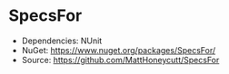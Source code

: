 # SpecsFor

* Dependencies: NUnit
* NuGet: https://www.nuget.org/packages/SpecsFor/
* Source: https://github.com/MattHoneycutt/SpecsFor

